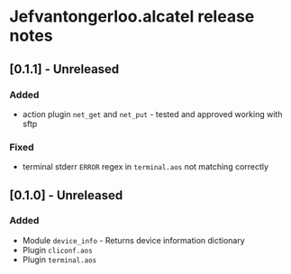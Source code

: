 # Jefvantongerloo.alcatel release notes

## [0.1.1] - Unreleased

### Added

- action plugin `net_get` and `net_put` - tested and approved working with sftp

### Fixed

- terminal stderr `ERROR` regex in `terminal.aos` not matching correctly

## [0.1.0] - Unreleased

### Added

- Module `device_info` - Returns device information dictionary
- Plugin `cliconf.aos`
- Plugin `terminal.aos`
